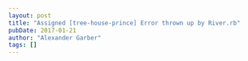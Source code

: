 ```yaml
---
layout: post
title: "Assigned [tree-house-prince] Error thrown up by River.rb"
pubDate: 2017-01-21
author: "Alexander Garber"
tags: []
---
```


<br>

